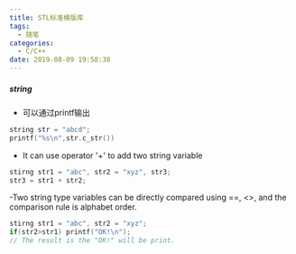 ```yaml
---
title: STL标准模版库
tags:
  - 随笔
categories:
  - C/C++
date: 2019-08-09 19:58:38
---
```

##### string
- 可以通过printf输出
```c
string str = "abcd";
printf("%s\n",str.c_str())
```
- It can use operator '+' to add two string variable
```c
stirng str1 = "abc", str2 = "xyz", str3;
str3 = str1 + str2;
```
-Two string type variables can be directly compared using ==, <>, and the comparison rule is alphabet order.
```c
stirng str1 = "abc", str2 = "xyz";
if(str2>str1) printf("OK!\n");
// The result is the "OK!" will be print.
```